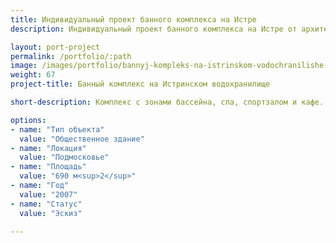 ```yaml
---
title: Индивидуальный проект банного комплекса на Истре
description: Индивидуальный проект банного комплекса на Истре от архитектурного бюро А510. Индивидуальное проектирование на заказ.

layout: port-project
permalink: /portfolio/:path
image: /images/portfolio/bannyj-kompleks-na-istrinskom-vodochranilishe-01_1920w.jpg
weight: 67
project-title: Банный комплекс на Истринском водохранилище

short-description: Комплекс с зонами бассейна, спа, спортзалом и кафе. Здание выполнено в современном стиле. Общая площадь более 600м2.

options:
- name: "Тип объекта"
  value: "Общественное здание"
- name: "Локация"
  value: "Подмосковье"
- name: "Площадь"
  value: "690 м<sup>2</sup>"
- name: "Год"
  value: "2007"
- name: "Статус"
  value: "Эскиз"

---
```

